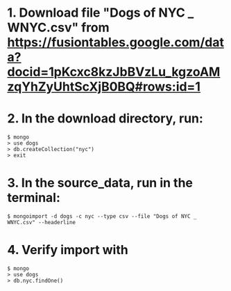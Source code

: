 # 1. Download file "Dogs of NYC _ WNYC.csv" from https://fusiontables.google.com/data?docid=1pKcxc8kzJbBVzLu_kgzoAMzqYhZyUhtScXjB0BQ#rows:id=1

# 2. In the download directory, run:
    $ mongo
    > use dogs
    > db.createCollection("nyc")
    > exit

# 3. In the source_data, run in the terminal:
    $ mongoimport -d dogs -c nyc --type csv --file "Dogs of NYC _ WNYC.csv" --headerline

# 4. Verify import with
    $ mongo
    > use dogs
    > db.nyc.findOne()

